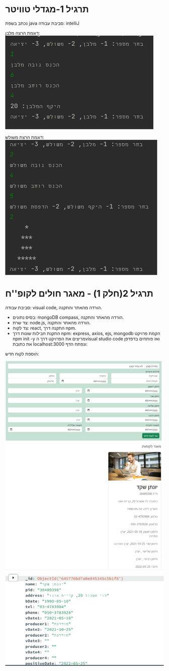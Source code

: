 # תרגיל 1-מגדלי טוויטר
נכתב בשפת java
סביבת עבודה: intelliJ


דוגמת הרצה מלבן:
![twitter1](https://github.com/Hgerbi1/Projects/blob/master/ex1/twitter1.png)

דוגמת הרצת משולש:
![twitter1](https://github.com/Hgerbi1/Projects/blob/master/ex1/twitter2.png)


# תרגיל 2(חלק 1) - מאגר חולים לקופ''ח
סביבת עבודה: visual code, הורדה מהאתר והתקנה.
-	בסיס נתונים: mongoDB compass, הורדה מהאתר והתקנה.
-	צד שרת: node.js, הורדה מהאתר והתקנה.
-	צד לקוח: react, התקנה דרך npm.
-	התקנת חבילות שונות דרך npm: express, axios, ejs, mongodb 
הקמת פרויקט npm init -y
מריצים את הפרויקט דרך הvisual studio code ואז פותחים בדפדפן את כתובת localhost:3000 ונפתח הדף:



הוספת לקוח חדש:

![coronaProject1](https://github.com/Hgerbi1/Projects/blob/master/ex2-1/createNew.png)
![coronaProject2](https://github.com/Hgerbi1/Projects/blob/master/ex2-1/showData.png)
![coronaProject3](https://github.com/Hgerbi1/Projects/blob/master/ex2-1/dbShow.png)

